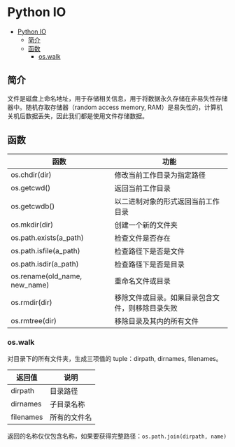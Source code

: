 # Python IO

- [Python IO](#python-io)
  - [简介](#%e7%ae%80%e4%bb%8b)
  - [函数](#%e5%87%bd%e6%95%b0)
    - [os.walk](#oswalk)

## 简介

文件是磁盘上命名地址，用于存储相关信息，用于将数据永久存储在非易失性存储器中。随机存取存储器（random access memory, RAM）是易失性的，计算机关机后数据丢失，因此我们都是使用文件存储数据。

## 函数

| 函数                          | 功能                                             |
| ----------------------------- | ------------------------------------------------ |
| os.chdir(dir)                 | 修改当前工作目录为指定路径                       |
| os.getcwd()                   | 返回当前工作目录                                 |
| os.getcwdb()                  | 以二进制对象的形式返回当前工作目录               |
| os.mkdir(dir)                 | 创建一个新的文件夹                               |
| os.path.exists(a_path)        | 检查文件是否存在                                 |
| os.path.isfile(a_path)        | 检查路径下是否是文件                             |
| os.path.isdir(a_path)         | 检查路径下是否是目录                             |
| os.rename(old_name, new_name) | 重命名文件或目录                                 |
| os.rmdir(dir)                 | 移除文件或目录。如果目录包含文件，则移除目录失败 |
| os.rmtree(dir)                | 移除目录及其内的所有文件                         |

### os.walk

对目录下的所有文件夹，生成三项值的 tuple：dirpath, dirnames, filenames。

| 返回值    | 说明         |
| --------- | ------------ |
| dirpath   | 目录路径     |
| dirnames  | 子目录名称   |
| filenames | 所有的文件名 |

返回的名称仅仅包含名称，如果要获得完整路径：`os.path.join(dirpath, name)`
